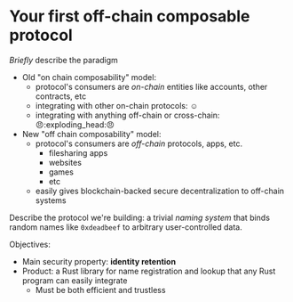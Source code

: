 # Your first off-chain composable protocol

_Briefly_ describe the paradigm

* Old "on chain composability" model:&#x20;
  * protocol's consumers are _on-chain_ entities like accounts, other contracts, etc
  * integrating with other on-chain protocols: :relaxed:
  * integrating with anything off-chain or cross-chain: :angry::exploding\_head::angry:
* New "off chain composability" model:
  * protocol's consumers are _off-chain_ protocols, apps, etc.
    * filesharing apps
    * websites
    * games
    * etc
  * easily gives blockchain-backed secure decentralization to off-chain systems

Describe the protocol we're building: a trivial _naming system_ that binds random names like `0xdeadbeef` to arbitrary user-controlled data.

Objectives:

* Main security property: **identity retention**
* Product: a Rust library for name registration and lookup that any Rust program can easily integrate
  * Must be both efficient and trustless

